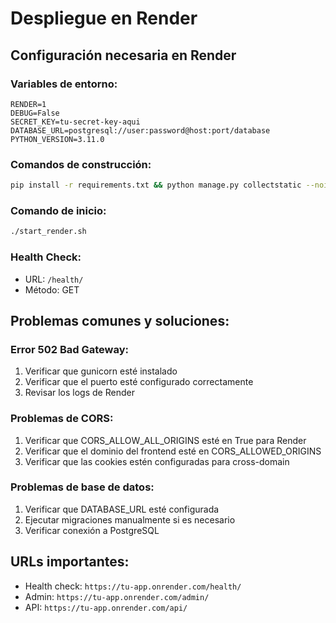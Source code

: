 # Despliegue en Render

## Configuración necesaria en Render

### Variables de entorno:
```
RENDER=1
DEBUG=False
SECRET_KEY=tu-secret-key-aqui
DATABASE_URL=postgresql://user:password@host:port/database
PYTHON_VERSION=3.11.0
```

### Comandos de construcción:
```bash
pip install -r requirements.txt && python manage.py collectstatic --noinput
```

### Comando de inicio:
```bash
./start_render.sh
```

### Health Check:
- URL: `/health/`
- Método: GET

## Problemas comunes y soluciones:

### Error 502 Bad Gateway:
1. Verificar que gunicorn esté instalado
2. Verificar que el puerto esté configurado correctamente
3. Revisar los logs de Render

### Problemas de CORS:
1. Verificar que CORS_ALLOW_ALL_ORIGINS esté en True para Render
2. Verificar que el dominio del frontend esté en CORS_ALLOWED_ORIGINS
3. Verificar que las cookies estén configuradas para cross-domain

### Problemas de base de datos:
1. Verificar que DATABASE_URL esté configurada
2. Ejecutar migraciones manualmente si es necesario
3. Verificar conexión a PostgreSQL

## URLs importantes:
- Health check: `https://tu-app.onrender.com/health/`
- Admin: `https://tu-app.onrender.com/admin/`
- API: `https://tu-app.onrender.com/api/`